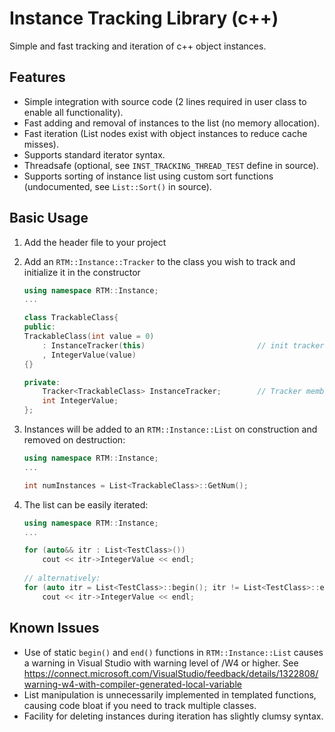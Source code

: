 # Instance Tracking Library (c++)
Simple and fast tracking and iteration of c++ object instances.

## Features
  * Simple integration with source code (2 lines required in user class to enable all functionality).
  * Fast adding and removal of instances to the list (no memory allocation).
  * Fast iteration (List nodes exist with object instances to reduce cache misses).
  * Supports standard iterator syntax.
  * Threadsafe (optional, see `INST_TRACKING_THREAD_TEST` define in source).
  * Supports sorting of instance list using custom sort functions (undocumented, see `List::Sort()` in source).

## Basic Usage
1. Add the header file to your project
2. Add an `RTM::Instance::Tracker` to the class you wish to track and initialize it in the constructor

    ```c++
    using namespace RTM::Instance;
    ...
    
    class TrackableClass{
    public:
    TrackableClass(int value = 0)
        : InstanceTracker(this)                         // init tracker with 'this' pointer
        , IntegerValue(value)
    {}
    
    private:
        Tracker<TrackableClass> InstanceTracker;        // Tracker member variable
        int IntegerValue;
    };
    ```
3. Instances will be added to an `RTM::Instance::List` on construction and removed on destruction:
  
    ```c++
    using namespace RTM::Instance;
    ...
    
    int numInstances = List<TrackableClass>::GetNum();
    ```

4. The list can be easily iterated:
  
    ```c++
    using namespace RTM::Instance;
    ...
    
    for (auto&& itr : List<TestClass>())
        cout << itr->IntegerValue << endl;
        
    // alternatively:
    for (auto itr = List<TestClass>::begin(); itr != List<TestClass>::end(); ++itr)
        cout << itr->IntegerValue << endl;
    ```
  
## Known Issues
  * Use of static `begin()` and `end()` functions in `RTM::Instance::List` causes a warning in Visual Studio with warning level of /W4 or higher. See https://connect.microsoft.com/VisualStudio/feedback/details/1322808/warning-w4-with-compiler-generated-local-variable
  * List manipulation is unnecessarily implemented in templated functions, causing code bloat if you need to track multiple classes.
  * Facility for deleting instances during iteration has slightly clumsy syntax.
